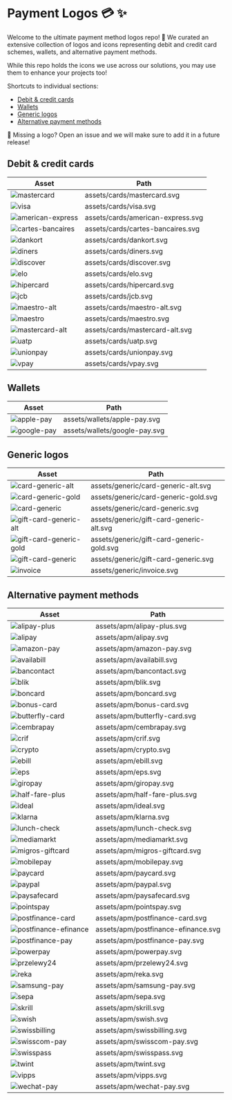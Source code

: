 # Payment Logos 💳 ✨

Welcome to the ultimate payment method logos repo! 🎉 We curated an extensive collection of logos and icons representing debit and credit card schemes, wallets, and alternative payment methods.

While this repo holds the icons we use across our solutions, you may use them to enhance your projects too!

Shortcuts to individual sections:

- [Debit & credit cards](#debit--credit-cards)
- [Wallets](#wallets)
- [Generic logos](#generic-logos)
- [Alternative payment methods](#alternative-payment-methods)

👀 Missing a logo? Open an issue and we will make sure to add it in a future release!

## Debit & credit cards

| Asset | Path |
| ----- | ---- |
| ![mastercard](https://raw.githubusercontent.com/datatrans/payment-logos/master/assets/cards/mastercard.svg?sanitize=true) | assets/cards/mastercard.svg |
| ![visa](https://raw.githubusercontent.com/datatrans/payment-logos/master/assets/cards/visa.svg?sanitize=true) | assets/cards/visa.svg |
| ![american-express](https://raw.githubusercontent.com/datatrans/payment-logos/master/assets/cards/american-express.svg?sanitize=true) | assets/cards/american-express.svg |
| ![cartes-bancaires](https://raw.githubusercontent.com/datatrans/payment-logos/master/assets/cards/cartes-bancaires.svg?sanitize=true) | assets/cards/cartes-bancaires.svg |
| ![dankort](https://raw.githubusercontent.com/datatrans/payment-logos/master/assets/cards/dankort.svg?sanitize=true) | assets/cards/dankort.svg |
| ![diners](https://raw.githubusercontent.com/datatrans/payment-logos/master/assets/cards/diners.svg?sanitize=true) | assets/cards/diners.svg |
| ![discover](https://raw.githubusercontent.com/datatrans/payment-logos/master/assets/cards/discover.svg?sanitize=true) | assets/cards/discover.svg |
| ![elo](https://raw.githubusercontent.com/datatrans/payment-logos/master/assets/cards/elo.svg?sanitize=true) | assets/cards/elo.svg |
| ![hipercard](https://raw.githubusercontent.com/datatrans/payment-logos/master/assets/cards/hipercard.svg?sanitize=true) | assets/cards/hipercard.svg |
| ![jcb](https://raw.githubusercontent.com/datatrans/payment-logos/master/assets/cards/jcb.svg?sanitize=true) | assets/cards/jcb.svg |
| ![maestro-alt](https://raw.githubusercontent.com/datatrans/payment-logos/master/assets/cards/maestro-alt.svg?sanitize=true) | assets/cards/maestro-alt.svg |
| ![maestro](https://raw.githubusercontent.com/datatrans/payment-logos/master/assets/cards/maestro.svg?sanitize=true) | assets/cards/maestro.svg |
| ![mastercard-alt](https://raw.githubusercontent.com/datatrans/payment-logos/master/assets/cards/mastercard-alt.svg?sanitize=true) | assets/cards/mastercard-alt.svg |
| ![uatp](https://raw.githubusercontent.com/datatrans/payment-logos/master/assets/cards/uatp.svg?sanitize=true) | assets/cards/uatp.svg |
| ![unionpay](https://raw.githubusercontent.com/datatrans/payment-logos/master/assets/cards/unionpay.svg?sanitize=true) | assets/cards/unionpay.svg |
| ![vpay](https://raw.githubusercontent.com/datatrans/payment-logos/master/assets/cards/vpay.svg?sanitize=true) | assets/cards/vpay.svg |

## Wallets

| Asset | Path |
| ----- | ---- |
| ![apple-pay](https://raw.githubusercontent.com/datatrans/payment-logos/master/assets/wallets/apple-pay.svg?sanitize=true) | assets/wallets/apple-pay.svg |
| ![google-pay](https://raw.githubusercontent.com/datatrans/payment-logos/master/assets/wallets/google-pay.svg?sanitize=true) | assets/wallets/google-pay.svg |

## Generic logos

| Asset | Path |
| ----- | ---- |
| ![card-generic-alt](https://raw.githubusercontent.com/datatrans/payment-logos/master/assets/generic/card-generic-alt.svg?sanitize=true) | assets/generic/card-generic-alt.svg |
| ![card-generic-gold](https://raw.githubusercontent.com/datatrans/payment-logos/master/assets/generic/card-generic-gold.svg?sanitize=true) | assets/generic/card-generic-gold.svg |
| ![card-generic](https://raw.githubusercontent.com/datatrans/payment-logos/master/assets/generic/card-generic.svg?sanitize=true) | assets/generic/card-generic.svg |
| ![gift-card-generic-alt](https://raw.githubusercontent.com/datatrans/payment-logos/master/assets/generic/gift-card-generic-alt.svg?sanitize=true) | assets/generic/gift-card-generic-alt.svg |
| ![gift-card-generic-gold](https://raw.githubusercontent.com/datatrans/payment-logos/master/assets/generic/gift-card-generic-gold.svg?sanitize=true) | assets/generic/gift-card-generic-gold.svg |
| ![gift-card-generic](https://raw.githubusercontent.com/datatrans/payment-logos/master/assets/generic/gift-card-generic.svg?sanitize=true) | assets/generic/gift-card-generic.svg |
| ![invoice](https://raw.githubusercontent.com/datatrans/payment-logos/master/assets/generic/invoice.svg?sanitize=true) | assets/generic/invoice.svg |

## Alternative payment methods

| Asset | Path |
| ----- | ---- |
| ![alipay-plus](https://raw.githubusercontent.com/datatrans/payment-logos/master/assets/apm/alipay-plus.svg?sanitize=true) | assets/apm/alipay-plus.svg |
| ![alipay](https://raw.githubusercontent.com/datatrans/payment-logos/master/assets/apm/alipay.svg?sanitize=true) | assets/apm/alipay.svg |
| ![amazon-pay](https://raw.githubusercontent.com/datatrans/payment-logos/master/assets/apm/amazon-pay.svg?sanitize=true) | assets/apm/amazon-pay.svg |
| ![availabill](https://raw.githubusercontent.com/datatrans/payment-logos/master/assets/apm/availabill.svg?sanitize=true) | assets/apm/availabill.svg |
| ![bancontact](https://raw.githubusercontent.com/datatrans/payment-logos/master/assets/apm/bancontact.svg?sanitize=true) | assets/apm/bancontact.svg |
| ![blik](https://raw.githubusercontent.com/datatrans/payment-logos/master/assets/apm/blik.svg?sanitize=true) | assets/apm/blik.svg |
| ![boncard](https://raw.githubusercontent.com/datatrans/payment-logos/master/assets/apm/boncard.svg?sanitize=true) | assets/apm/boncard.svg |
| ![bonus-card](https://raw.githubusercontent.com/datatrans/payment-logos/master/assets/apm/bonus-card.svg?sanitize=true) | assets/apm/bonus-card.svg |
| ![butterfly-card](https://raw.githubusercontent.com/datatrans/payment-logos/master/assets/apm/butterfly-card.svg?sanitize=true) | assets/apm/butterfly-card.svg |
| ![cembrapay](https://raw.githubusercontent.com/datatrans/payment-logos/master/assets/apm/cembrapay.svg?sanitize=true) | assets/apm/cembrapay.svg |
| ![crif](https://raw.githubusercontent.com/datatrans/payment-logos/master/assets/apm/crif.svg?sanitize=true) | assets/apm/crif.svg |
| ![crypto](https://raw.githubusercontent.com/datatrans/payment-logos/master/assets/apm/crypto.svg?sanitize=true) | assets/apm/crypto.svg |
| ![ebill](https://raw.githubusercontent.com/datatrans/payment-logos/master/assets/apm/ebill.svg?sanitize=true) | assets/apm/ebill.svg |
| ![eps](https://raw.githubusercontent.com/datatrans/payment-logos/master/assets/apm/eps.svg?sanitize=true) | assets/apm/eps.svg |
| ![giropay](https://raw.githubusercontent.com/datatrans/payment-logos/master/assets/apm/giropay.svg?sanitize=true) | assets/apm/giropay.svg |
| ![half-fare-plus](https://raw.githubusercontent.com/datatrans/payment-logos/master/assets/apm/half-fare-plus.svg?sanitize=true) | assets/apm/half-fare-plus.svg |
| ![ideal](https://raw.githubusercontent.com/datatrans/payment-logos/master/assets/apm/ideal.svg?sanitize=true) | assets/apm/ideal.svg |
| ![klarna](https://raw.githubusercontent.com/datatrans/payment-logos/master/assets/apm/klarna.svg?sanitize=true) | assets/apm/klarna.svg |
| ![lunch-check](https://raw.githubusercontent.com/datatrans/payment-logos/master/assets/apm/lunch-check.svg?sanitize=true) | assets/apm/lunch-check.svg |
| ![mediamarkt](https://raw.githubusercontent.com/datatrans/payment-logos/master/assets/apm/mediamarkt.svg?sanitize=true) | assets/apm/mediamarkt.svg |
| ![migros-giftcard](https://raw.githubusercontent.com/datatrans/payment-logos/master/assets/apm/migros-giftcard.svg?sanitize=true) | assets/apm/migros-giftcard.svg |
| ![mobilepay](https://raw.githubusercontent.com/datatrans/payment-logos/master/assets/apm/mobilepay.svg?sanitize=true) | assets/apm/mobilepay.svg |
| ![paycard](https://raw.githubusercontent.com/datatrans/payment-logos/master/assets/apm/paycard.svg?sanitize=true) | assets/apm/paycard.svg |
| ![paypal](https://raw.githubusercontent.com/datatrans/payment-logos/master/assets/apm/paypal.svg?sanitize=true) | assets/apm/paypal.svg |
| ![paysafecard](https://raw.githubusercontent.com/datatrans/payment-logos/master/assets/apm/paysafecard.svg?sanitize=true) | assets/apm/paysafecard.svg |
| ![pointspay](https://raw.githubusercontent.com/datatrans/payment-logos/master/assets/apm/pointspay.svg?sanitize=true) | assets/apm/pointspay.svg |
| ![postfinance-card](https://raw.githubusercontent.com/datatrans/payment-logos/master/assets/apm/postfinance-card.svg?sanitize=true) | assets/apm/postfinance-card.svg |
| ![postfinance-efinance](https://raw.githubusercontent.com/datatrans/payment-logos/master/assets/apm/postfinance-efinance.svg?sanitize=true) | assets/apm/postfinance-efinance.svg |
| ![postfinance-pay](https://raw.githubusercontent.com/datatrans/payment-logos/master/assets/apm/postfinance-pay.svg?sanitize=true) | assets/apm/postfinance-pay.svg |
| ![powerpay](https://raw.githubusercontent.com/datatrans/payment-logos/master/assets/apm/powerpay.svg?sanitize=true) | assets/apm/powerpay.svg |
| ![przelewy24](https://raw.githubusercontent.com/datatrans/payment-logos/master/assets/apm/przelewy24.svg?sanitize=true) | assets/apm/przelewy24.svg |
| ![reka](https://raw.githubusercontent.com/datatrans/payment-logos/master/assets/apm/reka.svg?sanitize=true) | assets/apm/reka.svg |
| ![samsung-pay](https://raw.githubusercontent.com/datatrans/payment-logos/master/assets/apm/samsung-pay.svg?sanitize=true) | assets/apm/samsung-pay.svg |
| ![sepa](https://raw.githubusercontent.com/datatrans/payment-logos/master/assets/apm/sepa.svg?sanitize=true) | assets/apm/sepa.svg |
| ![skrill](https://raw.githubusercontent.com/datatrans/payment-logos/master/assets/apm/skrill.svg?sanitize=true) | assets/apm/skrill.svg |
| ![swish](https://raw.githubusercontent.com/datatrans/payment-logos/master/assets/apm/swish.svg?sanitize=true) | assets/apm/swish.svg |
| ![swissbilling](https://raw.githubusercontent.com/datatrans/payment-logos/master/assets/apm/swissbilling.svg?sanitize=true) | assets/apm/swissbilling.svg |
| ![swisscom-pay](https://raw.githubusercontent.com/datatrans/payment-logos/master/assets/apm/swisscom-pay.svg?sanitize=true) | assets/apm/swisscom-pay.svg |
| ![swisspass](https://raw.githubusercontent.com/datatrans/payment-logos/master/assets/apm/swisspass.svg?sanitize=true) | assets/apm/swisspass.svg |
| ![twint](https://raw.githubusercontent.com/datatrans/payment-logos/master/assets/apm/twint.svg?sanitize=true) | assets/apm/twint.svg |
| ![vipps](https://raw.githubusercontent.com/datatrans/payment-logos/master/assets/apm/vipps.svg?sanitize=true) | assets/apm/vipps.svg |
| ![wechat-pay](https://raw.githubusercontent.com/datatrans/payment-logos/master/assets/apm/wechat-pay.svg?sanitize=true) | assets/apm/wechat-pay.svg |
